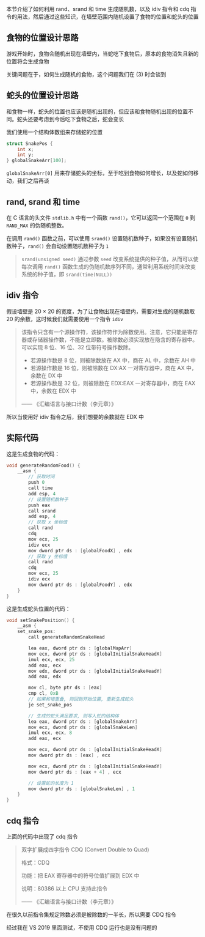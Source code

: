 本节介绍了如何利用 rand、srand 和 time 生成随机数，以及 idiv 指令和 cdq 指令的用法，然后通过这些知识，在墙壁范围内随机设置了食物的位置和蛇头的位置

## 食物的位置设计思路

游戏开始时，食物会随机出现在墙壁内，当蛇吃下食物后，原本的食物消失且新的位置将会生成食物

关键问题在于，如何生成随机的食物，这个问题我们在 (3) 时会谈到

## 蛇头的位置设计思路

和食物一样，蛇头的位置也应该是随机出现的，但应该和食物随机出现的位置不同。蛇头还要考虑到今后吃下食物之后，蛇会变长

我们使用一个结构体数组来存储蛇的位置

```c
struct SnakePos {
	int x;
	int y;
} globalSnakeArr[100];
```

`globalSnakeArr[0]` 用来存储蛇头的坐标，至于吃到食物如何增长，以及蛇如何移动，我们之后再谈

## rand, srand 和 time

在 C 语言的头文件 `stdlib.h` 中有一个函数 `rand()`，它可以返回一个范围在 `0` 到 `RAND_MAX` 的伪随机整数。

在调用 `rand()` 函数之前，可以使用 `srand()` 设置随机数种子，如果没有设置随机数种子，`rand()` 会自动设置随机数种子为 `1`

> `srand(unsigned seed)` 通过参数 `seed` 改变系统提供的种子值，从而可以使每次调用 `rand()` 函数生成的伪随机数序列不同，通常利用系统时间来改变系统的种子值，即 `srand(time(NULL))`

## idiv 指令

假设墙壁是 20 × 20 的宽度，为了让食物出现在墙壁内，需要对生成的随机数取 20 的余数，这时候我们就需要使用一个指令 `idiv`

> 该指令只含有一个源操作符，该操作符作为除数使用。注意，它只能是寄存器或存储器操作数，不能是立即数。被除数必须实现放在隐含的寄存器中。可以实现 8 位、16 位、32 位带符号操作数除。
>
> * 若源操作数是 8 位，则被除数放在 AX 中，商在 AL 中，余数在 AH 中
> * 若源操作数是 16 位，则被除数在 DX:AX 一对寄存器中，商在 AX 中，余数在 DX 中
> * 若源操作数是 32 位，则被除数在 EDX:EAX 一对寄存器中，商在 EAX 中，余数在 EDX 中
>
> —— 《汇编语言与接口计数（李元章）》

所以当使用好 idiv 指令之后，我们想要的余数就在 EDX 中

## 实际代码

这是生成食物的代码：

```c
void generateRandomFood() {
	__asm {
		// 获取时间	
		push 0
		call time
		add esp, 4
		// 设置随机数种子
		push eax
		call srand
		add esp, 4
		// 获取 x 坐标值
		call rand
		cdq
		mov ecx, 25
		idiv ecx
		mov dword ptr ds : [globalFoodX] , edx
		// 获取 y 坐标值
		call rand
		cdq
		mov ecx, 25
		idiv ecx
		mov dword ptr ds : [globalFoodY] , edx
	}
}
```

这是生成蛇头位置的代码：

```c
void setSnakePosition() {
	__asm {
	set_snake_pos:
		call generateRandomSnakeHead

		lea eax, dword ptr ds : [globalMapArr]
		mov ecx, dword ptr ds : [globalInitialSnakeHeadX]
		imul ecx, ecx, 25
		add eax, ecx
		mov edx, dword ptr ds : [globalInitialSnakeHeadY]
		add eax, edx

		mov cl, byte ptr ds : [eax]
		cmp cl, 0xB
		// 如果和墙重叠, 则回到开始位置, 重新生成蛇头
		je set_snake_pos

		// 生成的蛇头满足要求, 则写入蛇的结构体
		lea eax, dword ptr ds : [globalSnakeArr]
		mov ecx, dword ptr ds : [globalSnakeLen]
		imul ecx, ecx, 8
		add eax, ecx

		mov ecx, dword ptr ds : [globalInitialSnakeHeadX]
		mov dword ptr ds : [eax] , ecx

		mov ecx, dword ptr ds : [globalInitialSnakeHeadY]
		mov dword ptr ds : [eax + 4] , ecx

		// 设置蛇的长度为 1
		mov dword ptr ds : [globalSnakeLen] , 1
	}
}
```

## cdq 指令

上面的代码中出现了 cdq 指令

> 双字扩展成四字指令 CDQ (Convert Double to Quad)
>
> 格式：CDQ
>
> 功能：把 EAX 寄存器中的符号位值扩展到 EDX 中
>
> 说明：80386 以上 CPU 支持此指令
>
> —— 《汇编语言与接口计数（李元章）》

在很久以前指令集规定除数必须是被除数的一半长，所以需要 CDQ 指令

经过我在 VS 2019 里面测试，不使用 CDQ 运行也是没有问题的
